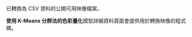 已轉換為 CSV 資料的公開可用映像檔案。<p> </p><strong>使用 K-Means 分群法的色彩量化</strong>模型詳細資料頁面會提供用於轉換映像的程式碼。

<!---HONumber=August15_HO6-->